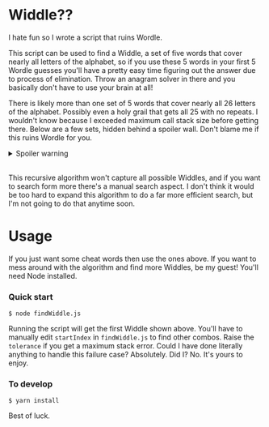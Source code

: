 # Widdle??

I hate fun so I wrote a script that ruins Wordle. 

This script can be used to find a Widdle, a set of five words that cover nearly all letters of the alphabet, so if you use these 5 words in your first 5 Wordle guesses you'll have a pretty easy time figuring out the answer due to process of elimination. Throw an anagram solver in there and you basically don't have to use your brain at all!

There is likely more than one set of 5 words that cover nearly all 26 letters of the alphabet. Possibly even a holy grail that gets all 25 with no repeats. I wouldn't know because I exceeded maximum call stack size before getting there. Below are a few sets, hidden behind a spoiler wall. Don't blame me if this ruins Wordle for you.

<details>
  <summary>Spoiler warning</summary>

Tolerance 2, leaving Q and X undetermined:  

    abets  
    flick  
    grown  
    jumpy  
    vozhd

Tolerance 2, leaving Z and X undetermined:  

    abmho  
    clunk  
    jived  
    grypt  
    waqfs  
</details>
&nbsp  

This recursive algorithm won't capture all possible Widdles, and if you want to search form more there's a manual search aspect. I don't think it would be too hard to expand this algorithm to do a far more efficient search, but I'm not going to do that anytime soon. 

# Usage

If you just want some cheat words then use the ones above. If you want to mess around with the algorithm and find more Widdles, be my guest! You'll need Node installed. 


### Quick start

    $ node findWiddle.js

Running the script will get the first Widdle shown above. You'll have to manually edit `startIndex` in `findWiddle.js` to find other combos. Raise the `tolerance` if you get a maximum stack error. Could I have done literally anything to handle this failure case? Absolutely. Did I? No. It's yours to enjoy. 

### To develop

    $ yarn install 

Best of luck.




